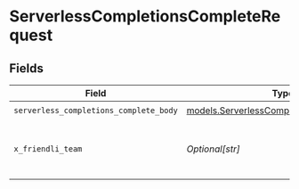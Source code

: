 # ServerlessCompletionsCompleteRequest


## Fields

| Field                                                                                      | Type                                                                                       | Required                                                                                   | Description                                                                                |
| ------------------------------------------------------------------------------------------ | ------------------------------------------------------------------------------------------ | ------------------------------------------------------------------------------------------ | ------------------------------------------------------------------------------------------ |
| `serverless_completions_complete_body`                                                     | [models.ServerlessCompletionsCompleteBody](../models/serverlesscompletionscompletebody.md) | :heavy_check_mark:                                                                         | N/A                                                                                        |
| `x_friendli_team`                                                                          | *Optional[str]*                                                                            | :heavy_minus_sign:                                                                         | ID of team to run requests as (optional parameter).                                        |